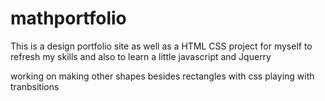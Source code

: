 mathportfolio
=============
This is a design portfolio site 
as well as a HTML CSS project for myself to refresh my skills
and also to learn a little javascript and Jquerry

working on making other shapes besides rectangles with css 
playing with tranbsitions

